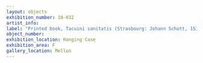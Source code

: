 ```yaml
---
layout: objects
exhibition_number: 10-032
artist_info:
label: "Printed book, Tacuini sanitatis (Strasbourg: Johann Schott, 1531), Ll.4.27"
object_number:
exhibition_location: Hanging Case
exhibition_area: F
gallery_location: Mellon
---
```

